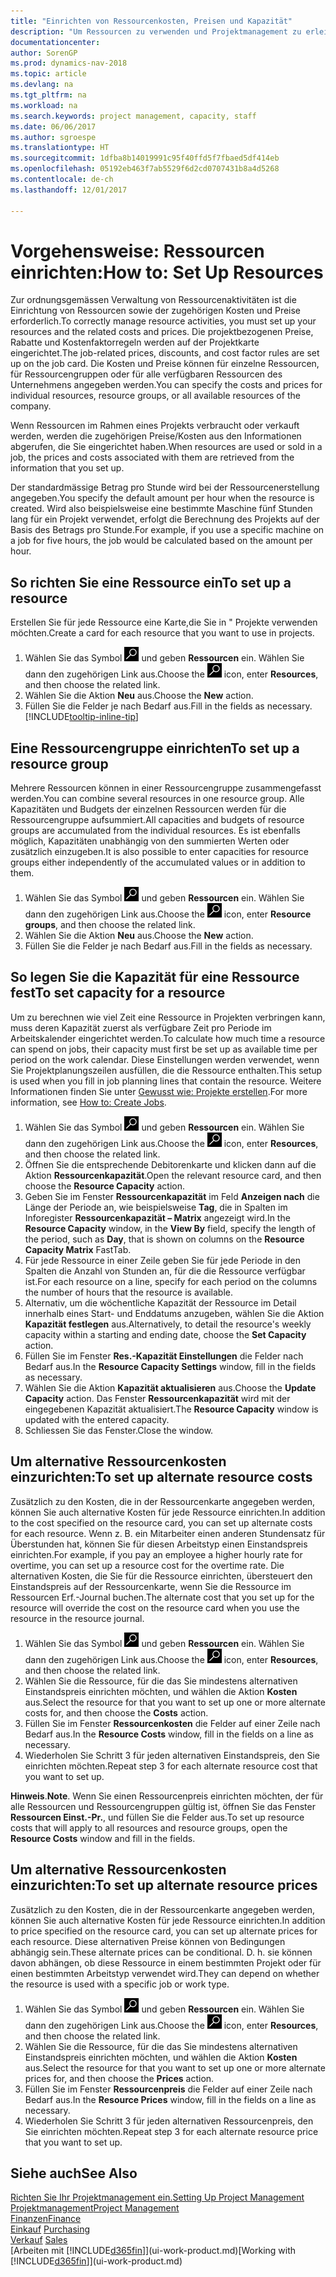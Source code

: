 ```yaml
---
title: "Einrichten von Ressourcenkosten, Preisen und Kapazität"
description: "Um Ressourcen zu verwenden und Projektmanagement zu erleichtern, können Sie Kosten und Preisen für einzelne Ressourcen oder Ressourcengruppen angeben und die die Ressourcenkapazität festlegen."
documentationcenter: 
author: SorenGP
ms.prod: dynamics-nav-2018
ms.topic: article
ms.devlang: na
ms.tgt_pltfrm: na
ms.workload: na
ms.search.keywords: project management, capacity, staff
ms.date: 06/06/2017
ms.author: sgroespe
ms.translationtype: HT
ms.sourcegitcommit: 1dfba8b14019991c95f40ffd5f7fbaed5df414eb
ms.openlocfilehash: 05192eb463f7ab5529f6d2cd0707431b8a4d5268
ms.contentlocale: de-ch
ms.lasthandoff: 12/01/2017

---
```

# <a name="how-to-set-up-resources"></a><span data-ttu-id="9c050-103">Vorgehensweise: Ressourcen einrichten:</span><span class="sxs-lookup"><span data-stu-id="9c050-103">How to: Set Up Resources</span></span>
<span data-ttu-id="9c050-104">Zur ordnungsgemässen Verwaltung von Ressourcenaktivitäten ist die Einrichtung von Ressourcen sowie der zugehörigen Kosten und Preise erforderlich.</span><span class="sxs-lookup"><span data-stu-id="9c050-104">To correctly manage resource activities, you must set up your resources and the related costs and prices.</span></span> <span data-ttu-id="9c050-105">Die projektbezogenen Preise, Rabatte und Kostenfaktorregeln werden auf der Projektkarte eingerichtet.</span><span class="sxs-lookup"><span data-stu-id="9c050-105">The job-related prices, discounts, and cost factor rules are set up on the job card.</span></span> <span data-ttu-id="9c050-106">Die Kosten und Preise können für einzelne Ressourcen, für Ressourcengruppen oder für alle verfügbaren Ressourcen des Unternehmens angegeben werden.</span><span class="sxs-lookup"><span data-stu-id="9c050-106">You can specify the costs and prices for individual resources, resource groups, or all available resources of the company.</span></span>

<span data-ttu-id="9c050-107">Wenn Ressourcen im Rahmen eines Projekts verbraucht oder verkauft werden, werden die zugehörigen Preise/Kosten aus den Informationen abgerufen, die Sie eingerichtet haben.</span><span class="sxs-lookup"><span data-stu-id="9c050-107">When resources are used or sold in a job, the prices and costs associated with them are retrieved from the information that you set up.</span></span>

<span data-ttu-id="9c050-108">Der standardmässige Betrag pro Stunde wird bei der Ressourcenerstellung angegeben.</span><span class="sxs-lookup"><span data-stu-id="9c050-108">You specify the default amount per hour when the resource is created.</span></span> <span data-ttu-id="9c050-109">Wird also beispielsweise eine bestimmte Maschine fünf Stunden lang für ein Projekt verwendet, erfolgt die Berechnung des Projekts auf der Basis des Betrags pro Stunde.</span><span class="sxs-lookup"><span data-stu-id="9c050-109">For example, if you use a specific machine on a job for five hours, the job would be calculated based on the amount per hour.</span></span>

## <a name="to-set-up-a-resource"></a><span data-ttu-id="9c050-110">So richten Sie eine Ressource ein</span><span class="sxs-lookup"><span data-stu-id="9c050-110">To set up a resource</span></span>
<span data-ttu-id="9c050-111">Erstellen Sie für jede Ressource eine Karte,die Sie in " Projekte verwenden möchten.</span><span class="sxs-lookup"><span data-stu-id="9c050-111">Create a card for each resource that you want to use in projects.</span></span>

1. <span data-ttu-id="9c050-112">Wählen Sie das Symbol ![Nach Seite oder Bericht suchen](media/ui-search/search_small.png "Nach Seite oder Bericht suchen") und geben **Ressourcen** ein. Wählen Sie dann den zugehörigen Link aus.</span><span class="sxs-lookup"><span data-stu-id="9c050-112">Choose the ![Search for Page or Report](media/ui-search/search_small.png "Search for Page or Report icon") icon, enter **Resources**, and then choose the related link.</span></span>
2. <span data-ttu-id="9c050-113">Wählen Sie die Aktion **Neu** aus.</span><span class="sxs-lookup"><span data-stu-id="9c050-113">Choose the **New** action.</span></span>
3. <span data-ttu-id="9c050-114">Füllen Sie die Felder je nach Bedarf aus.</span><span class="sxs-lookup"><span data-stu-id="9c050-114">Fill in the fields as necessary.</span></span> [!INCLUDE[tooltip-inline-tip](includes/tooltip-inline-tip_md.md)]  

## <a name="to-set-up-a-resource-group"></a><span data-ttu-id="9c050-115">Eine Ressourcengruppe einrichten</span><span class="sxs-lookup"><span data-stu-id="9c050-115">To set up a resource group</span></span>
<span data-ttu-id="9c050-116">Mehrere Ressourcen können in einer Ressourcengruppe zusammengefasst werden.</span><span class="sxs-lookup"><span data-stu-id="9c050-116">You can combine several resources in one resource group.</span></span> <span data-ttu-id="9c050-117">Alle Kapazitäten und Budgets der einzelnen Ressourcen werden für die Ressourcengruppe aufsummiert.</span><span class="sxs-lookup"><span data-stu-id="9c050-117">All capacities and budgets of resource groups are accumulated from the individual resources.</span></span> <span data-ttu-id="9c050-118">Es ist ebenfalls möglich, Kapazitäten unabhängig von den summierten Werten oder zusätzlich einzugeben.</span><span class="sxs-lookup"><span data-stu-id="9c050-118">It is also possible to enter capacities for resource groups either independently of the accumulated values or in addition to them.</span></span>

1. <span data-ttu-id="9c050-119">Wählen Sie das Symbol ![Nach Seite oder Bericht suchen](media/ui-search/search_small.png "Nach Seite oder Bericht suchen") und geben **Ressourcen** ein. Wählen Sie dann den zugehörigen Link aus.</span><span class="sxs-lookup"><span data-stu-id="9c050-119">Choose the ![Search for Page or Report](media/ui-search/search_small.png "Search for Page or Report icon") icon, enter **Resource groups**, and then choose the related link.</span></span>
2. <span data-ttu-id="9c050-120">Wählen Sie die Aktion **Neu** aus.</span><span class="sxs-lookup"><span data-stu-id="9c050-120">Choose the **New** action.</span></span>
3. <span data-ttu-id="9c050-121">Füllen Sie die Felder je nach Bedarf aus.</span><span class="sxs-lookup"><span data-stu-id="9c050-121">Fill in the fields as necessary.</span></span>

## <a name="to-set-capacity-for-a-resource"></a><span data-ttu-id="9c050-122">So legen Sie die Kapazität für eine Ressource fest</span><span class="sxs-lookup"><span data-stu-id="9c050-122">To set capacity for a resource</span></span>
<span data-ttu-id="9c050-123">Um zu berechnen wie viel Zeit eine Ressource in Projekten verbringen kann, muss deren Kapazität zuerst als verfügbare Zeit pro Periode im Arbeitskalender eingerichtet werden.</span><span class="sxs-lookup"><span data-stu-id="9c050-123">To calculate how much time a resource can spend on jobs, their capacity must first be set up as available time per period on the work calendar.</span></span> <span data-ttu-id="9c050-124">Diese Einstellungen werden verwendet, wenn Sie Projektplanungszeilen ausfüllen, die die Ressource enthalten.</span><span class="sxs-lookup"><span data-stu-id="9c050-124">This setup is used when you fill in job planning lines that contain the resource.</span></span> <span data-ttu-id="9c050-125">Weitere Informationen finden Sie unter [Gewusst wie: Projekte erstellen](projects-how-create-jobs.md).</span><span class="sxs-lookup"><span data-stu-id="9c050-125">For more information, see [How to: Create Jobs](projects-how-create-jobs.md).</span></span>

1. <span data-ttu-id="9c050-126">Wählen Sie das Symbol ![Nach Seite oder Bericht suchen](media/ui-search/search_small.png "Nach Seite oder Bericht suchen") und geben **Ressourcen** ein. Wählen Sie dann den zugehörigen Link aus.</span><span class="sxs-lookup"><span data-stu-id="9c050-126">Choose the ![Search for Page or Report](media/ui-search/search_small.png "Search for Page or Report icon") icon, enter **Resources**, and then choose the related link.</span></span>
2. <span data-ttu-id="9c050-127">Öffnen Sie die entsprechende Debitorenkarte und klicken dann auf die Aktion **Ressourcenkapazität**.</span><span class="sxs-lookup"><span data-stu-id="9c050-127">Open the relevant resource card, and then choose the **Resource Capacity** action.</span></span>
3. <span data-ttu-id="9c050-128">Geben Sie im Fenster **Ressourcenkapazität** im Feld **Anzeigen nach** die Länge der Periode an, wie beispielsweise **Tag**, die in Spalten im Inforegister **Ressourcenkapazität – Matrix** angezeigt wird.</span><span class="sxs-lookup"><span data-stu-id="9c050-128">In the **Resource Capacity** window, in the **View By** field, specify the length of the period, such as **Day**, that is shown on columns on the **Resource Capacity Matrix** FastTab.</span></span>
4. <span data-ttu-id="9c050-129">Für jede Ressource in einer Zeile geben Sie für jede Periode in den Spalten die Anzahl von Stunden an, für die die Ressource verfügbar ist.</span><span class="sxs-lookup"><span data-stu-id="9c050-129">For each resource on a line, specify for each period on the columns the number of hours that the resource is available.</span></span>
5. <span data-ttu-id="9c050-130">Alternativ, um die wöchentliche Kapazität der Ressource im Detail innerhalb eines Start- und Enddatums anzugeben, wählen Sie die Aktion **Kapazität festlegen** aus.</span><span class="sxs-lookup"><span data-stu-id="9c050-130">Alternatively, to detail the resource's weekly capacity within a starting and ending date, choose the **Set Capacity** action.</span></span>
6. <span data-ttu-id="9c050-131">Füllen Sie im Fenster **Res.-Kapazität Einstellungen** die Felder nach Bedarf aus.</span><span class="sxs-lookup"><span data-stu-id="9c050-131">In the **Resource Capacity Settings** window, fill in the fields as necessary.</span></span>
7. <span data-ttu-id="9c050-132">Wählen Sie die Aktion **Kapazität aktualisieren** aus.</span><span class="sxs-lookup"><span data-stu-id="9c050-132">Choose the **Update Capacity** action.</span></span> <span data-ttu-id="9c050-133">Das Fenster **Ressourcenkapazität** wird mit der eingegebenen Kapazität aktualisiert.</span><span class="sxs-lookup"><span data-stu-id="9c050-133">The **Resource Capacity** window is updated with the entered capacity.</span></span>
8. <span data-ttu-id="9c050-134">Schliessen Sie das Fenster.</span><span class="sxs-lookup"><span data-stu-id="9c050-134">Close the window.</span></span>

## <a name="to-set-up-alternate-resource-costs"></a><span data-ttu-id="9c050-135">Um alternative Ressourcenkosten einzurichten:</span><span class="sxs-lookup"><span data-stu-id="9c050-135">To set up alternate resource costs</span></span>
<span data-ttu-id="9c050-136">Zusätzlich zu den Kosten, die in der Ressourcenkarte angegeben werden, können Sie auch alternative Kosten für jede Ressource einrichten.</span><span class="sxs-lookup"><span data-stu-id="9c050-136">In addition to the cost specified on the resource card, you can set up alternate costs for each resource.</span></span> <span data-ttu-id="9c050-137">Wenn z. B. ein Mitarbeiter einen anderen Stundensatz für Überstunden hat, können Sie für diesen Arbeitstyp einen Einstandspreis einrichten.</span><span class="sxs-lookup"><span data-stu-id="9c050-137">For example, if you pay an employee a higher hourly rate for overtime, you can set up a resource cost for the overtime rate.</span></span> <span data-ttu-id="9c050-138">Die alternativen Kosten, die Sie für die Ressource einrichten, übersteuert den Einstandspreis auf der Ressourcenkarte, wenn Sie die Ressource im Ressourcen Erf.-Journal buchen.</span><span class="sxs-lookup"><span data-stu-id="9c050-138">The alternate cost that you set up for the resource will override the cost on the resource card when you use the resource in the resource journal.</span></span>

1. <span data-ttu-id="9c050-139">Wählen Sie das Symbol ![Nach Seite oder Bericht suchen](media/ui-search/search_small.png "Nach Seite oder Bericht suchen") und geben **Ressourcen** ein. Wählen Sie dann den zugehörigen Link aus.</span><span class="sxs-lookup"><span data-stu-id="9c050-139">Choose the ![Search for Page or Report](media/ui-search/search_small.png "Search for Page or Report icon") icon, enter **Resources**, and then choose the related link.</span></span>  
2. <span data-ttu-id="9c050-140">Wählen Sie die Ressource, für die das Sie mindestens alternativen Einstandspreis einrichten möchten, und wählen die Aktion **Kosten** aus.</span><span class="sxs-lookup"><span data-stu-id="9c050-140">Select the resource for that you want to set up one or more alternate costs for, and then choose the **Costs** action.</span></span>  
3. <span data-ttu-id="9c050-141">Füllen Sie im Fenster **Ressourcenkosten** die Felder auf einer Zeile nach Bedarf aus.</span><span class="sxs-lookup"><span data-stu-id="9c050-141">In the **Resource Costs** window, fill in the fields on a line as necessary.</span></span>  
4. <span data-ttu-id="9c050-142">Wiederholen Sie Schritt 3 für jeden alternativen Einstandspreis, den Sie einrichten möchten.</span><span class="sxs-lookup"><span data-stu-id="9c050-142">Repeat step 3 for each alternate resource cost that you want to set up.</span></span>

<span data-ttu-id="9c050-143">**Hinweis**.</span><span class="sxs-lookup"><span data-stu-id="9c050-143">**Note**.</span></span> <span data-ttu-id="9c050-144">Wenn Sie einen Ressourcenpreis einrichten möchten, der für alle Ressourcen und Ressourcengruppen gültig ist, öffnen Sie das Fenster **Ressourcen Einst.-Pr.**, und füllen Sie die Felder aus.</span><span class="sxs-lookup"><span data-stu-id="9c050-144">To set up resource costs that will apply to all resources and resource groups, open the **Resource Costs** window and fill in the fields.</span></span>

## <a name="to-set-up-alternate-resource-prices"></a><span data-ttu-id="9c050-145">Um alternative Ressourcenkosten einzurichten:</span><span class="sxs-lookup"><span data-stu-id="9c050-145">To set up alternate resource prices</span></span>
<span data-ttu-id="9c050-146">Zusätzlich zu den Kosten, die in der Ressourcenkarte angegeben werden, können Sie auch alternative Kosten für jede Ressource einrichten.</span><span class="sxs-lookup"><span data-stu-id="9c050-146">In addition to price specified on the resource card, you can set up alternate prices for each resource.</span></span> <span data-ttu-id="9c050-147">Diese alternativen Preise können von Bedingungen abhängig sein.</span><span class="sxs-lookup"><span data-stu-id="9c050-147">These alternate prices can be conditional.</span></span> <span data-ttu-id="9c050-148">D. h. sie können davon abhängen, ob diese Ressource in einem bestimmten Projekt oder für einen bestimmten Arbeitstyp verwendet wird.</span><span class="sxs-lookup"><span data-stu-id="9c050-148">They can depend on whether the resource is used with a specific job or work type.</span></span>

1. <span data-ttu-id="9c050-149">Wählen Sie das Symbol ![Nach Seite oder Bericht suchen](media/ui-search/search_small.png "Nach Seite oder Bericht suchen") und geben **Ressourcen** ein. Wählen Sie dann den zugehörigen Link aus.</span><span class="sxs-lookup"><span data-stu-id="9c050-149">Choose the ![Search for Page or Report](media/ui-search/search_small.png "Search for Page or Report icon") icon, enter **Resources**, and then choose the related link.</span></span>
2. <span data-ttu-id="9c050-150">Wählen Sie die Ressource, für die das Sie mindestens alternativen Einstandspreis einrichten möchten, und wählen die Aktion **Kosten** aus.</span><span class="sxs-lookup"><span data-stu-id="9c050-150">Select the resource for that you want to set up one or more alternate prices for, and then choose the **Prices** action.</span></span>
3. <span data-ttu-id="9c050-151">Füllen Sie im Fenster **Ressourcenpreis** die Felder auf einer Zeile nach Bedarf aus.</span><span class="sxs-lookup"><span data-stu-id="9c050-151">In the **Resource Prices** window, fill in the fields on a line as necessary.</span></span>
4. <span data-ttu-id="9c050-152">Wiederholen Sie Schritt 3 für jeden alternativen Ressourcenpreis, den Sie einrichten möchten.</span><span class="sxs-lookup"><span data-stu-id="9c050-152">Repeat step 3 for each alternate resource price that you want to set up.</span></span>

## <a name="see-also"></a><span data-ttu-id="9c050-153">Siehe auch</span><span class="sxs-lookup"><span data-stu-id="9c050-153">See Also</span></span>
[<span data-ttu-id="9c050-154">Richten Sie Ihr Projektmanagement ein.</span><span class="sxs-lookup"><span data-stu-id="9c050-154">Setting Up Project Management</span></span>](projects-setup-projects.md)  
[<span data-ttu-id="9c050-155">Projektmanagement</span><span class="sxs-lookup"><span data-stu-id="9c050-155">Project Management</span></span>](projects-manage-projects.md)  
[<span data-ttu-id="9c050-156">Finanzen</span><span class="sxs-lookup"><span data-stu-id="9c050-156">Finance</span></span>](finance.md)  
<span data-ttu-id="9c050-157">[Einkauf](purchasing-manage-purchasing.md)       </span><span class="sxs-lookup"><span data-stu-id="9c050-157">[Purchasing](purchasing-manage-purchasing.md)       </span></span>  
<span data-ttu-id="9c050-158">[Verkauf](sales-manage-sales.md)    </span><span class="sxs-lookup"><span data-stu-id="9c050-158">[Sales](sales-manage-sales.md)    </span></span>  
<span data-ttu-id="9c050-159">[Arbeiten mit [!INCLUDE[d365fin](includes/d365fin_md.md)]](ui-work-product.md)</span><span class="sxs-lookup"><span data-stu-id="9c050-159">[Working with [!INCLUDE[d365fin](includes/d365fin_md.md)]](ui-work-product.md)</span></span>  

